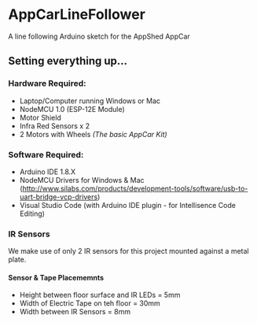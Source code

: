 # AppCarLineFollower
A line following Arduino sketch for the AppShed AppCar 

## Setting everything up... 

### Hardware Required: 
- Laptop/Computer running Windows or Mac
- NodeMCU 1.0 (ESP-12E Module)
- Motor Shield
- Infra Red Sensors x 2
- 2 Motors with Wheels
*(The basic AppCar Kit)*

### Software Required:
- Arduino IDE 1.8.X
- NodeMCU Drivers for Windows & Mac (http://www.silabs.com/products/development-tools/software/usb-to-uart-bridge-vcp-drivers)
- Visual Studio Code (with Arduino IDE plugin - for Intellisence Code Editing)

### IR Sensors
We make use of only 2 IR sensors for this project mounted against a metal plate.  

#### Sensor & Tape Placememnts
- Height between floor surface and IR LEDs = 5mm
- Width of Electric Tape on teh floor = 30mm
- Width between IR Sensors = 8mm